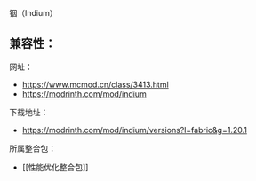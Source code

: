 铟（Indium）

兼容性：
- 

网址：
- https://www.mcmod.cn/class/3413.html
- https://modrinth.com/mod/indium

下载地址：
- https://modrinth.com/mod/indium/versions?l=fabric&g=1.20.1

所属整合包：
- [[性能优化整合包]]